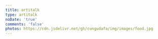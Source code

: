 ```yaml
---
title: artitalk
type: artitalk
noDate: 'true'
comments: 'false'
photos: https://cdn.jsdelivr.net/gh/cungudafa/img/images/food.jpg
---
```

<head>
  <script src="https://libs.baidu.com/jquery/2.0.0/jquery.min.js"></script>
</head>
  <body>
      <script>
        var img = "https://cdn.jsdelivr.net/gh/cungudafa/cdn/img/custom/cungudafa.jpg"; //说说旁边显示的头像
        var appID = "CiSXX5nyVSt0RIztkC1oLL9P-MdYXbMMI";
        var appKEY = "vrfkqkuHou88MuRKfF3OeExc";
        var per = "5"; //每页显示说说的数量
        var username = "cungudafa"; //Leancloud中设置的用户名
        var placeholder1="只有cungudafa才能评论哦"; //在编辑说说的输入框中的占位符
        var placeholder2="没有密码，不能评论！";  //在编辑密码的输入框中的占位符
        var lazy = 1; //是否开启懒加载动画
        var bgimg = "https://gitee.com/cungudafa/source/raw/master/img/gif/Sitich/Sitich16.gif"; //背景动画
      </script>
      <div id="lazy"></div>
      <div id="artitalk"></div>
      <script type="text/javascript" src="https://unpkg.com/artitalk"></script>
  </body>